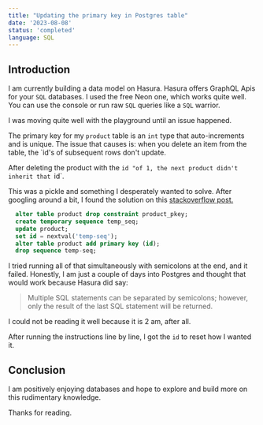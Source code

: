 ```yaml
---
title: "Updating the primary key in Postgres table"
date: '2023-08-08'
status: 'completed'
language: SQL
---
```


## Introduction

I am currently building a data model on Hasura. Hasura offers GraphQL Apis for your `SQL` databases. I used the free Neon one, which works quite well. You can use the console or run raw `SQL` queries like a `SQL` warrior.

I was moving quite well with the playground until an issue happened. 

The primary key for my `product` table is an `int` type that auto-increments and is unique. The issue that causes is: when you delete an item from the table, the `id's of subsequent rows don't update.

After deleting the product with the `id "of 1, the next product didn't inherit that `id`. 

This was a pickle and something I desperately wanted to solve. After googling around a bit, I found the solution on this [stackoverflow post.](https://stackoverflow.com/questions/15526813/restart-primary-key-numbers-of-existing-rows-after-deleting-most-of-a-big-table)

```SQL
  alter table product drop constraint product_pkey;
  create temporary sequence temp_seq;
  update product;
  set id = nextval('temp-seq');
  alter table product add primary key (id);
  drop sequence temp-seq;
```

I tried running all of that simultaneously with semicolons at the end, and it failed. Honestly, I am just a couple of days into Postgres and thought that would work because Hasura did say:

> Multiple SQL statements can be separated by semicolons; however, only the result of the last SQL statement will be returned.

I could not be reading it well because it is 2 am, after all.

After running the instructions line by line, I got the `id` to reset how I wanted it.

## Conclusion

I am positively enjoying databases and hope to explore and build more on this rudimentary knowledge.

Thanks for reading.